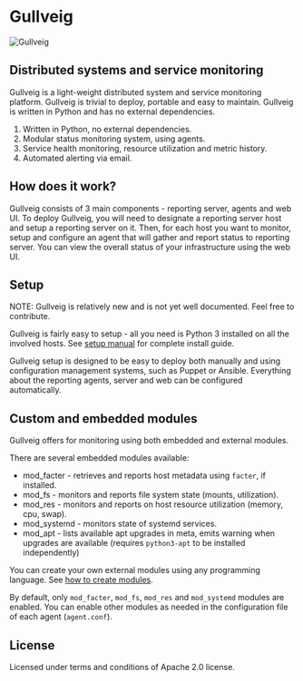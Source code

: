 # Gullveig

![Gullveig](./gullveig.png)

## Distributed systems and service monitoring

Gullveig is a light-weight distributed system and service monitoring platform. Gullveig is trivial to deploy, portable and easy to maintain. Gullveig is written in Python and has no external dependencies.

1. Written in Python, no external dependencies.
2. Modular status monitoring system, using agents.
3. Service health monitoring, resource utilization and metric history.
4. Automated alerting via email.

## How does it work?

Gullveig consists of 3 main components - reporting server, agents and web UI. To deploy Gullveig, you will need to designate a reporting server host and setup a reporting server on it. Then, for each host you want to monitor, setup and configure an agent that will gather and report status to reporting server. You can view the overall status of your infrastructure using the web UI.

## Setup

NOTE: Gullveig is relatively new and is not yet well documented. Feel free to contribute.

Gullveig is fairly easy to setup - all you need is Python 3 installed on all the involved hosts. 
See [setup manual](./README_SETUP.md) for complete install guide.

Gullveig setup is designed to be easy to deploy both manually and using configuration management systems, such as Puppet or Ansible. Everything about the reporting agents, server and web can be configured automatically.

## Custom and embedded modules

Gullveig offers for monitoring using both embedded and external modules.

There are several embedded modules available:

- mod_facter - retrieves and reports host metadata using `facter`, if installed.
- mod_fs - monitors and reports file system state (mounts, utilization).
- mod_res - monitors and reports on host resource utilization (memory, cpu, swap).
- mod_systemd - monitors state of systemd services.
- mod_apt - lists available apt upgrades in meta, emits warning when upgrades are available (requires `python3-apt` to be installed independently)

You can create your own external modules using any programming language. See [how to create modules](./README_MOD.md).

By default, only `mod_facter`, `mod_fs`, `mod_res` and `mod_systemd` modules are enabled. You can enable other modules as needed
in the configuration file of each agent (`agent.conf`).

## License

Licensed under terms and conditions of Apache 2.0 license.
